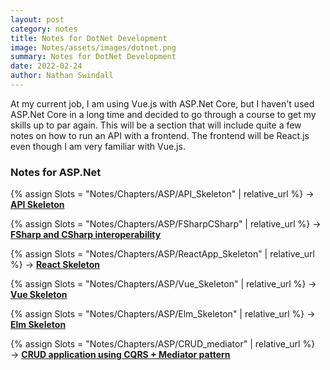 ```yaml
---
layout: post
category: notes
title: Notes for DotNet Development
image: Notes/assets/images/dotnet.png
summary: Notes for DotNet Development
date: 2022-02-24
author: Nathan Swindall
---
```


At my current job, I am using Vue.js with ASP.Net Core, but I haven't used ASP.Net Core in a long time and decided to go through a course to get my skills up to par again. This will be a section that will include quite a few notes on how to run an API with a frontend. The frontend will be React.js even though I am very familiar with Vue.js. 


### **Notes for ASP.Net**
{% assign Slots = "Notes/Chapters/ASP/API_Skeleton" | relative_url %} 
&rarr; <strong><a href="{{Slots}}"> API Skeleton</a></strong>
<!-- I noticed when I have .md it ruins the file -->

{% assign Slots = "Notes/Chapters/ASP/FSharpCSharp" | relative_url %} 
&rarr; <strong><a href="{{Slots}}"> FSharp and CSharp interoperability </a></strong>

{% assign Slots = "Notes/Chapters/ASP/ReactApp_Skeleton" | relative_url %} 
&rarr; <strong><a href="{{Slots}}"> React Skeleton</a></strong>

{% assign Slots = "Notes/Chapters/ASP/Vue_Skeleton" | relative_url %} 
&rarr; <strong><a href="{{Slots}}"> Vue Skeleton</a></strong>

{% assign Slots = "Notes/Chapters/ASP/Elm_Skeleton" | relative_url %} 
&rarr; <strong><a href="{{Slots}}"> Elm Skeleton</a></strong>

{% assign Slots = "Notes/Chapters/ASP/CRUD_mediator" | relative_url %} 
&rarr; <strong><a href="{{Slots}}"> CRUD application using CQRS + Mediator pattern</a></strong>

